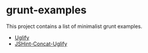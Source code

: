 # grunt-examples

This project contains a list of minimalist grunt examples.

* [Uglify](https://github.com/zouzias/grunt-examples/tree/master/grunt-uglify-example)
* [JSHint-Concat-Uglify](https://github.com/zouzias/grunt-examples/tree/master/grunt-jshint-concat-uglify-example)
